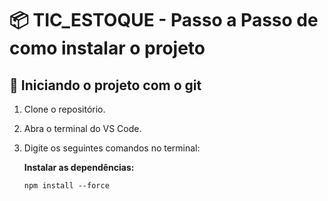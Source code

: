 # 📦 TIC_ESTOQUE - Passo a Passo de como instalar o projeto

## 🚀 Iniciando o projeto com o git

1. Clone o repositório.
2. Abra o terminal do VS Code.
3. Digite os seguintes comandos no terminal:

   **Instalar as dependências:**
   ```shell
   npm install --force
   
